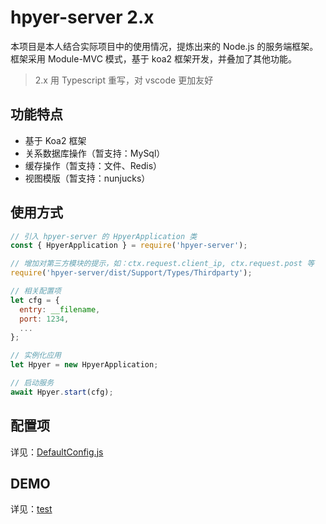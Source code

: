 
# hpyer-server 2.x

本项目是本人结合实际项目中的使用情况，提炼出来的 Node.js 的服务端框架。框架采用 Module-MVC 模式，基于 koa2 框架开发，并叠加了其他功能。

> 2.x 用 Typescript 重写，对 vscode 更加友好

## 功能特点

* 基于 Koa2 框架
* 关系数据库操作（暂支持：MySql）
* 缓存操作（暂支持：文件、Redis）
* 视图模版（暂支持：nunjucks）

## 使用方式

```js
// 引入 hpyer-server 的 HpyerApplication 类
const { HpyerApplication } = require('hpyer-server');

// 增加对第三方模块的提示，如：ctx.request.client_ip, ctx.request.post 等
require('hpyer-server/dist/Support/Types/Thirdparty');

// 相关配置项
let cfg = {
  entry: __filename,
  port: 1234,
  ...
};

// 实例化应用
let Hpyer = new HpyerApplication;

// 启动服务
await Hpyer.start(cfg);
```

## 配置项

详见：[DefaultConfig.js](dist/Support/DefaultConfig.js)

## DEMO

详见：[test](test/)
